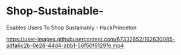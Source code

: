# Shop-Sustainable-
Enables Users To Shop Sustainably - HackPrinceton 


https://user-images.githubusercontent.com/67332652/162630085-adfa6c2b-0e28-44d4-abb1-56f50f6129fe.mp4

